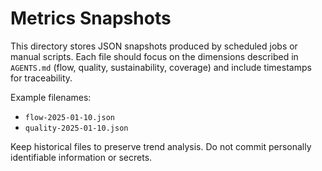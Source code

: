 # Metrics Snapshots

This directory stores JSON snapshots produced by scheduled jobs or manual scripts. Each file should focus on the dimensions described in `AGENTS.md` (flow, quality, sustainability, coverage) and include timestamps for traceability.

Example filenames:
- `flow-2025-01-10.json`
- `quality-2025-01-10.json`

Keep historical files to preserve trend analysis. Do not commit personally identifiable information or secrets.
